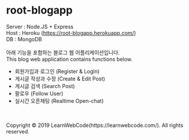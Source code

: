 # root-blogapp

Server : Node.JS + Express <br>
Host : Heroku (https://root-blogapp.herokuapp.com/) <br>
DB : MongoDB <br>
<br>
아래 기능을 포함하는 블로그 웹 어플리케이션입니다. <br>
This blog web application contains functions below.
- 회원가입과 로그인 (Register & Login)<br>
- 게시글 작성과 수정 (Create & Edit Post)<br>
- 게시글 검색 (Search Post)<br>
- 팔로우 (Follow User)<br>
- 실시간 오픈채팅 (Realtime Open-chat)<br>
<br>
<br>
Copyright © 2019 LearnWebCode(https://learnwebcode.com/). All rights reserved.

